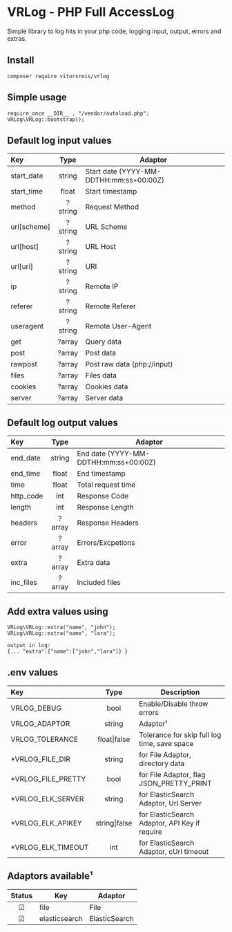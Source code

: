 # VRLog - PHP Full AccessLog
Simple library to log hits in your php code, logging input, output, errors and extras.

## Install
    composer require vitorsreis/vrlog

## Simple usage
    require_once __DIR__ . "/vendor/autoload.php";
    VRLog\VRLog::bootstrap();

## Default log input values
| Key          |  Type   | Adaptor                                 |
|:-------------|:-------:|-----------------------------------------|
| start_date   | string  | Start date (YYYY-MM-DDTHH:mm:ss+00:00Z) |
| start_time   |  float  | Start timestamp                         |
| method       | ?string | Request Method                          |
| url\[scheme] | ?string | URL Scheme                              |
| url\[host]   | ?string | URL Host                                |
| url\[uri]    | ?string | URI                                     |
| ip           | ?string | Remote IP                               |
| referer      | ?string | Remote Referer                          |
| useragent    | ?string | Remote User-Agent                       |
| get          | ?array  | Query data                              |
| post         | ?array  | Post data                               |
| rawpost      | ?array  | Post raw data (php://input)             |
| files        | ?array  | Files data                              |
| cookies      | ?array  | Cookies data                            |
| server       | ?array  | Server data                             |

## Default log output values
| Key       |  Type  | Adaptor                               |
|:----------|:------:|---------------------------------------|
| end_date  | string | End date (YYYY-MM-DDTHH:mm:ss+00:00Z) |
| end_time  | float  | End timestamp                         |
| time      | float  | Total request time                    |
| http_code |  int   | Response Code                         |
| length    |  int   | Response Length                       |
| headers   | ?array | Response Headers                      |
| error     | ?array | Errors/Excpetions                     |
| extra     | ?array | Extra data                            |
| inc_files | ?array | Included files                        |

## Add extra values using
    VRLog\VRLog::extra("name", "john");
    VRLog\VRLog::extra("name", "lara");
    
    output in log:
    {... "extra":{"name":["john","lara"]} }


## .env values
| Key                |       Type        | Description                                   |
|:-------------------|:-----------------:|-----------------------------------------------|
| VRLOG_DEBUG        |       bool        | Enable/Disable throw errors                   |
| VRLOG_ADAPTOR      |      string       | Adaptor¹                                      |
| VRLOG_TOLERANCE    | float&#x7C;false  | Tolerance for skip full log time, save space  |
| *VRLOG_FILE_DIR    |      string       | for File Adaptor, directory data              |
| *VRLOG_FILE_PRETTY |       bool        | for File Adaptor, flag JSON_PRETTY_PRINT      |
| *VRLOG_ELK_SERVER  |      string       | for ElasticSearch Adaptor, Url Server         |
| *VRLOG_ELK_APIKEY  | string&#x7C;false | for ElasticSearch Adaptor, API Key if require |
| *VRLOG_ELK_TIMEOUT |        int        | for ElasticSearch Adaptor, cUrl timeout       |

## Adaptors available¹
| Status | Key           | Adaptor       |
|:------:|---------------|---------------|
|   ☑    | file          | File          |
|   ☑    | elasticsearch | ElasticSearch |
